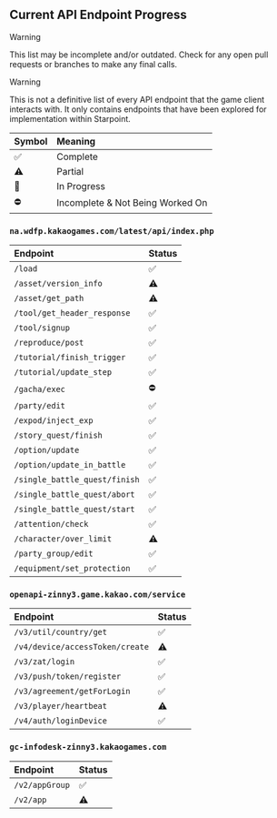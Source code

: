 ## Current API Endpoint Progress
> [!WARNING]
> This list may be incomplete and/or outdated. Check for any open pull requests or branches to make any final calls.

> [!WARNING]
> This is not a definitive list of every API endpoint that the game client interacts with. It only contains endpoints that have been explored for implementation within Starpoint.

Symbol | Meaning
:------- | :-------
:white_check_mark: | Complete
:warning: | Partial
:construction: | In Progress
:no_entry: | Incomplete & Not Being Worked On

### ``na.wdfp.kakaogames.com/latest/api/index.php``
Endpoint | Status
:------- | :-------
``/load`` | :white_check_mark:
``/asset/version_info`` | :warning:
``/asset/get_path`` | :warning:
``/tool/get_header_response`` | :white_check_mark:
``/tool/signup`` | :white_check_mark:
``/reproduce/post`` | :white_check_mark:
``/tutorial/finish_trigger`` | :white_check_mark:
``/tutorial/update_step`` | :white_check_mark:
``/gacha/exec`` | :no_entry:
``/party/edit`` | :white_check_mark:
``/expod/inject_exp`` | :white_check_mark:
``/story_quest/finish`` | :white_check_mark:
``/option/update`` | :white_check_mark:
``/option/update_in_battle`` | :white_check_mark:
``/single_battle_quest/finish`` | :white_check_mark:
``/single_battle_quest/abort`` | :white_check_mark:
``/single_battle_quest/start`` | :white_check_mark:
``/attention/check`` | :white_check_mark:
``/character/over_limit`` | :warning:
``/party_group/edit`` | :white_check_mark:
``/equipment/set_protection`` | :white_check_mark:

### ``openapi-zinny3.game.kakao.com/service``
Endpoint | Status
:------- | :-------
``/v3/util/country/get`` | :white_check_mark:
``/v4/device/accessToken/create`` | :warning:
``/v3/zat/login`` | :white_check_mark:
``/v3/push/token/register`` | :white_check_mark:
``/v3/agreement/getForLogin`` | :white_check_mark:
``/v3/player/heartbeat`` | :warning:
``/v4/auth/loginDevice`` | :white_check_mark:

### ``gc-infodesk-zinny3.kakaogames.com``
Endpoint | Status
:------- | :-------
``/v2/appGroup`` | :white_check_mark:
``/v2/app`` | :warning: